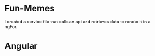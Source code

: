 # Fun-Memes
I created a service file that calls an api and retrieves data to render it in a ngFor.
# Angular
